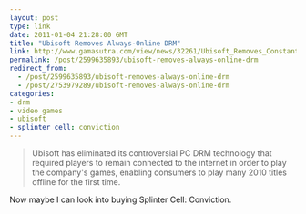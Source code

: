 ```yaml
---
layout: post
type: link
date: 2011-01-04 21:28:00 GMT
title: "Ubisoft Removes Always-Online DRM"
link: http://www.gamasutra.com/view/news/32261/Ubisoft_Removes_Constant_Online_Authentication_DRM_For_PC_Games.php
permalink: /post/2599635893/ubisoft-removes-always-online-drm
redirect_from: 
  - /post/2599635893/ubisoft-removes-always-online-drm
  - /post/2753979289/ubisoft-removes-always-online-drm
categories:
- drm
- video games
- ubisoft
- splinter cell: conviction
---
```

<blockquote>Ubisoft has eliminated its controversial PC DRM technology that required players to remain connected to the internet in order to play the company's games, enabling consumers to play many 2010 titles offline for the first time.</blockquote>
Now maybe I can look into buying Splinter Cell: Conviction.